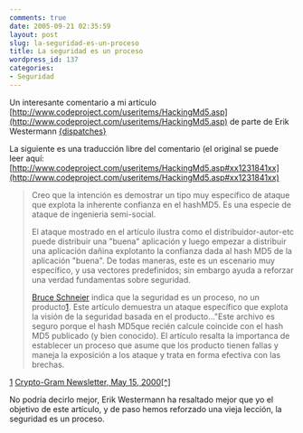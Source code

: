 ```yaml
---
comments: true
date: 2005-09-21 02:35:59
layout: post
slug: la-seguridad-es-un-proceso
title: La seguridad es un proceso
wordpress_id: 137
categories:
- Seguridad
---
```


Un interesante comentario a mi artículo [http://www.codeproject.com/useritems/HackingMd5.asp](http://www.codeproject.com/useritems/HackingMd5.asp) de parte de Erik Westermann [{dispatches}](http://www.designs2solutions.com/blog)

La siguiente es una traducción libre del comentario (el original se puede leer aquí:[http://www.codeproject.com/useritems/HackingMd5.asp#xx1231841xx](http://www.codeproject.com/useritems/HackingMd5.asp#xx1231841xx)

> Creo que la intención es demostrar un tipo muy específico de ataque que explota la inherente confianza en el hashMD5. Es una especie de ataque de ingenieria semi-social.
> 
> El ataque mostrado en el artículo ilustra como el distribuidor-autor-etc puede distribuir una "buena" aplicación y luego empezar a distribuir una aplicación dañina explotanto la confianza dada al hash MD5 de la aplicación "buena". De todas maneras, este es un escenario muy específico, y usa vectores predefinidos; sin embargo ayuda a reforzar una verdad fundamentas sobre seguridad.
> 
> [Bruce Schneier](http://www.schneier.com/) indica que la seguridad es un proceso, no un producto[1](http://www.lnds.net/2005/09/la-seguridad-es-un-proceso.html#fn1). Este artículo demuestra un ataque específico que explota la visión de la seguridad basada en el producto..."Este archivo es seguro porque el hash MD5que recién calcule coincide con el hash MD5 publicado (y bien conocido). El artículo resalta la importanca de establecer un proceso que asume que los producto tienen fallas y maneja la exposición a los ataque y trata en forma efectiva con las brechas.

[1](http://www.lnds.net/2005/09/la-seguridad-es-un-proceso.html#fn1) [Crypto-Gram Newsletter, May 15, 2000[^]](http://www.schneier.com/crypto-gram-0005.html)

No podría decirlo mejor, Erik Westermann ha resaltado mejor que yo el objetivo de este artículo, y de paso hemos reforzado una vieja lección, la seguridad es un proceso.



